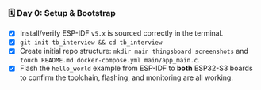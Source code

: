 ### 🗓️ Day 0: Setup & Bootstrap
*   [x] Install/verify ESP-IDF `v5.x` is sourced correctly in the terminal.
*   [x] `git init tb_interview && cd tb_interview`
*   [x] Create initial repo structure: `mkdir main thingsboard screenshots` and `touch README.md docker-compose.yml main/app_main.c`.
*   [x] Flash the `hello_world` example from ESP-IDF to **both** ESP32-S3 boards to confirm the toolchain, flashing, and monitoring are all working.
